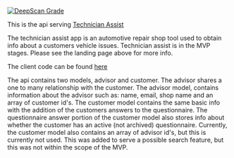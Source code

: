 
[![DeepScan Grade](https://deepscan.io/api/projects/1288/branches/3453/badge/grade.svg)](https://deepscan.io/dashboard/#view=project&pid=1288&bid=3453)

This is the api serving [Technician Assist](https://www.technician-assist.com/)

The technician assist app is an automotive repair shop tool used to obtain info
about a customers vehicle issues.  Technician assist is in the MVP stages.  Please
see the landing page above for more info.

The client code can be found [here](https://github.com/sretundijr/final-capstone)

The api contains two models, advisor and customer.  The advisor shares a one to many 
relationship with the customer.  The advisor model, contains information about the 
advisor such as: name, email, shop name and an array of customer id's.  The customer
model contains the same basic info with the addition of the customers answers to the
questionnaire.  The questionnaire answer portion of the customer model also stores 
info about whether the customer has an active (not archived) questionnaire.  Currently,
the customer model also contains an array of advisor id's, but this is currently not
used.  This was added to serve a possible search feature, but this was not within the 
scope of the MVP.
